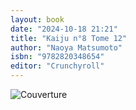 ```yaml
---
layout: book
date: "2024-10-18 21:21"
title: "Kaiju n°8 Tome 12"
author: "Naoya Matsumoto"
isbn: "9782820348654"
editor: "Crunchyroll"
---
```

![Couverture](/img/9782820348654.jpeg)